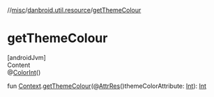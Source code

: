 //[misc](../../index.md)/[danbroid.util.resource](index.md)/[getThemeColour](get-theme-colour.md)



# getThemeColour  
[androidJvm]  
Content  
@[ColorInt](https://developer.android.com/reference/kotlin/androidx/annotation/ColorInt.html)()  
  
fun [Context](https://developer.android.com/reference/kotlin/android/content/Context.html).[getThemeColour](get-theme-colour.md)(@[AttrRes](https://developer.android.com/reference/kotlin/androidx/annotation/AttrRes.html)()themeColorAttribute: [Int](https://kotlinlang.org/api/latest/jvm/stdlib/kotlin/-int/index.html)): [Int](https://kotlinlang.org/api/latest/jvm/stdlib/kotlin/-int/index.html)  




